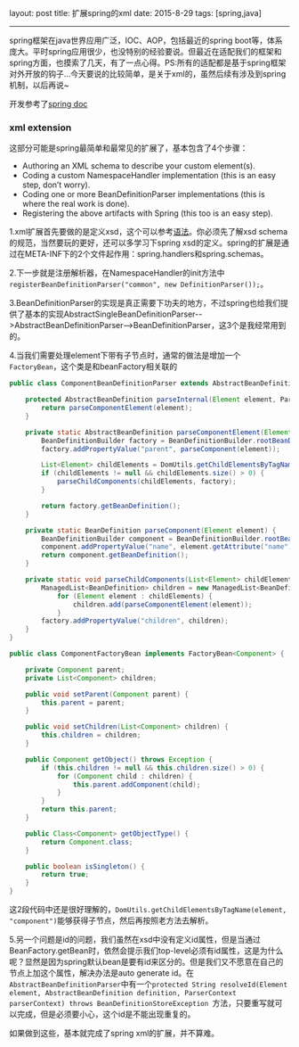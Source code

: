 layout: post
title: 扩展spring的xml
date: 2015-8-29
tags: [spring,java]

---
spring框架在java世界应用广泛，IOC、AOP，包括最近的spring boot等，体系庞大。平时spring应用很少，也没特别的经验要说。但最近在适配我们的框架和spring方面，也摸索了几天，有了一点心得。PS:所有的适配都是基于spring框架对外开放的钩子...今天要说的比较简单，是关于xml的，虽然后续有涉及到spring机制，以后再说~
<!--more-->
开发参考了[spring doc](http://docs.spring.io/autorepo/docs/spring/4.2.x/spring-framework-reference/html/)
### xml extension
这部分可能是spring最简单和最常见的扩展了，基本包含了4个步骤：
* Authoring an XML schema to describe your custom element(s).
* Coding a custom NamespaceHandler implementation (this is an easy step, don’t worry).
* Coding one or more BeanDefinitionParser implementations (this is where the real work is done).
* Registering the above artifacts with Spring (this too is an easy step).

1.xml扩展首先要做的是定义xsd，这个可以参考[语法](http://www.w3schools.com/schema/)。你必须先了解xsd schema的规范，当然要玩的更好，还可以多学习下spring xsd的定义。spring的扩展是通过在META-INF下的2个文件起作用：spring.handlers和spring.schemas。

2.下一步就是注册解析器，在NamespaceHandler的init方法中`registerBeanDefinitionParser("common", new DefinitionParser());`。

3.BeanDefinitionParser的实现是真正需要下功夫的地方，不过spring也给我们提供了基本的实现AbstractSingleBeanDefinitionParser-->AbstractBeanDefinitionParser-->BeanDefinitionParser，这3个是我经常用到的。

4.当我们需要处理element下带有子节点时，通常的做法是增加一个`FactoryBean`，这个类是和beanFactory相关联的

```java
public class ComponentBeanDefinitionParser extends AbstractBeanDefinitionParser {

	protected AbstractBeanDefinition parseInternal(Element element, ParserContext parserContext) {
		return parseComponentElement(element);
	}

	private static AbstractBeanDefinition parseComponentElement(Element element) {
		BeanDefinitionBuilder factory = BeanDefinitionBuilder.rootBeanDefinition(ComponentFactoryBean.class);
		factory.addPropertyValue("parent", parseComponent(element));

		List<Element> childElements = DomUtils.getChildElementsByTagName(element, "component");
		if (childElements != null && childElements.size() > 0) {
			parseChildComponents(childElements, factory);
		}

		return factory.getBeanDefinition();
	}

	private static BeanDefinition parseComponent(Element element) {
		BeanDefinitionBuilder component = BeanDefinitionBuilder.rootBeanDefinition(Component.class);
		component.addPropertyValue("name", element.getAttribute("name"));
		return component.getBeanDefinition();
	}

	private static void parseChildComponents(List<Element> childElements, BeanDefinitionBuilder factory) {
		ManagedList<BeanDefinition> children = new ManagedList<BeanDefinition>(childElements.size());
			for (Element element : childElements) {
				children.add(parseComponentElement(element));
			}
		factory.addPropertyValue("children", children);
	}
}

public class ComponentFactoryBean implements FactoryBean<Component> {

	private Component parent;
	private List<Component> children;

	public void setParent(Component parent) {
		this.parent = parent;
	}

	public void setChildren(List<Component> children) {
		this.children = children;
	}

	public Component getObject() throws Exception {
		if (this.children != null && this.children.size() > 0) {
			for (Component child : children) {
				this.parent.addComponent(child);
			}
		}
		return this.parent;
	}

	public Class<Component> getObjectType() {
		return Component.class;
	}

	public boolean isSingleton() {
		return true;
	}
}
```

这2段代码中还是很好理解的，`DomUtils.getChildElementsByTagName(element, "component")`能够获得子节点，然后再按照老方法去解析。

5.另一个问题是id的问题，我们虽然在xsd中没有定义id属性，但是当通过BeanFactory.getBean时，依然会提示我们top-level必须有id属性，这是为什么呢？显然是因为spring默认bean是要有id来区分的。但是我们又不愿意在自己的节点上加这个属性，解决办法是auto generate id。在`AbstractBeanDefinitionParser`中有一个`protected String resolveId(Element element, AbstractBeanDefinition definition, ParserContext parserContext) throws BeanDefinitionStoreException `方法，只要重写就可以完成，但是必须要小心，这个id是不能出现重复的。

如果做到这些，基本就完成了spring xml的扩展，并不算难。
